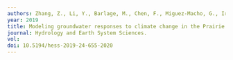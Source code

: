 ```yaml
---
authors: Zhang, Z., Li, Y., Barlage, M., Chen, F., Miguez-Macho, G., Ireson, A., & Li, Z.
year: 2019
title: Modeling groundwater responses to climate change in the Prairie Pothole Region.
journal: Hydrology and Earth System Sciences.
vol:  
doi: 10.5194/hess-2019-24-655-2020
---
```

